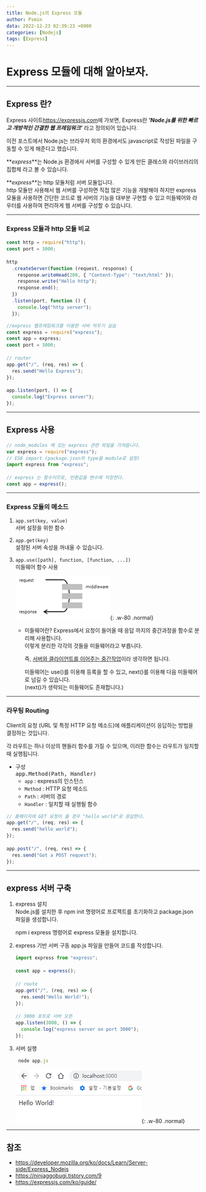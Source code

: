 ```yaml
---
title: Node.js의 Express 모듈
author: Psmin
data: 2022-12-23 02:39:23 +0900
categories: [Nodejs]
tags: [Express]
---
```


# Express 모듈에 대해 알아보자.

---

## Express 란?

Express 사이트<https://expressjs.com>에 가보면, Express란 **_'Node.js를 위한 빠르고 개방적인 간결한 웹 프레임워크'_** 라고 정의되어 있습니다.

이전 포스트에서 Node.js는 브라우저 외의 환경에서도 javascript로 작성된 파일을 구동할 수 있게 해준다고 했습니다.

**_express_**는 Node.js 환경에서 서버를 구성할 수 있게 만든 클래스와 라이브러리의 집합체 라고 볼 수 있습니다.

**_express_**는 http 모듈처럼 서버 모듈입니다.  
http 모듈만 사용해서 웹 서버를 구성하면 직접 많은 기능을 개발해야 하지만 express 모듈을 사용하면 간단한 코드로 웹 서버의 기능을 대부분 구현할 수 있고 미들웨어와 라우터를 사용하여 편리하게 웹 서버를 구성할 수 있습니다.

---

### Express 모듈과 http 모듈 비교

```js
const http = require("http");
const port = 3000;

http
  .createServer(function (request, response) {
    response.writeHead(200, { "Content-Type": "text/html" });
    response.write("Hello http");
    response.end();
  })
  .listen(port, function () {
    console.log("http server");
  });
```

```js
//express 웹프레임워크를 이용한 서버 띄우기 실습
const express = require("express");
const app = express;
const port = 3000;

// router
app.get("/", (req, res) => {
  res.send("Hello Express");
});

app.listen(port, () => {
  console.log("Express server");
});
```

---

## Express 사용

```js
// node_modules 에 있는 express 관련 파일을 가져옵니다.
var express = require("express");
// ES6 import (package.json의 type을 module로 설정)
import express from "express";

// express 는 함수이므로, 반환값을 변수에 저장한다.
const app = express();
```

---

### Express 모듈의 메소드

1. `app.set(key, value)`  
   서버 설정을 위한 함수

2. `app.get(key)`  
   설정된 서버 속성을 꺼내올 수 있습니다.

3. `app.use([path], function, [function, ...])`  
   미들웨어 함수 사용

   ![Middleware](/assets/img/middleware.png){: .w-80 .normal}

   - 미들웨어란?
     Express에서 요청이 들어올 때 응답 까지의 중간과정을 함수로 분리해 사용합니다.  
     이렇게 분리한 각각의 것들을 미들웨어라고 부릅니다.

     즉, <u>서버와 클라이언트를 이어주는 중간작업</u>이라 생각하면 됩니다.

     미들웨어는 use()를 이용해 등록을 할 수 있고, next()를 이용해 다음 미들웨어로 넘길 수 있습니다.  
     (next()가 생략되는 미들웨어도 존재합니다.)

---

### 라우팅 Routing

Client의 요청 (URL 및 특정 HTTP 요청 메소드)에 애플리케이션이 응답하는 방법을 결정하는 것입니다.

각 라우트는 하나 이상의 핸들러 함수를 가질 수 있으며, 이러한 함수는 라우트가 일치할 때 실행됩니다.

- 구성  
  <kbd>app.Method(Path, Handler)</kbd>
  - `app` : express의 인스턴스
  - `Method` : HTTP 요청 메소드
  - `Path` : 서버의 경로
  - `Handler` : 일치할 때 실행될 함수

```js
// 홈페이지에 GET 요청이 올 경우 "hello world"로 응답한다.
app.get("/", (req, res) => {
  res.send("hello world");
});

app.post("/", (req, res) => {
  res.send("Got a POST request");
});
```

---

## express 서버 구축

1. express 설치  
   Node.js를 설치한 후 npm init 명령어로 프로젝트를 초기화하고 package.json 파일을 생성합니다.

   npm i express 명령어로 express 모듈을 설치합니다.

2. express 기반 서버 구동
   app.js 파일을 만들어 코드를 작성합니다.

   ```js
   import express from "express";

   const app = express();

   // route
   app.get("/", (req, res) => {
     res.send("Hello World!");
   });

   // 3000 포트로 서버 오픈
   app.listen(3000, () => {
     console.log("express server on port 3000");
   });
   ```

3. 서버 실행

   ```js
    node app.js
   ```

   ![Express-Server](/assets/img/express-server.png){: .w-80 .normal}

---

## 참조

- <https://developer.mozilla.org/ko/docs/Learn/Server-side/Express_Nodejs>
- <https://ninjaggobugi.tistory.com/9>
- <https://expressjs.com/ko/guide/>
